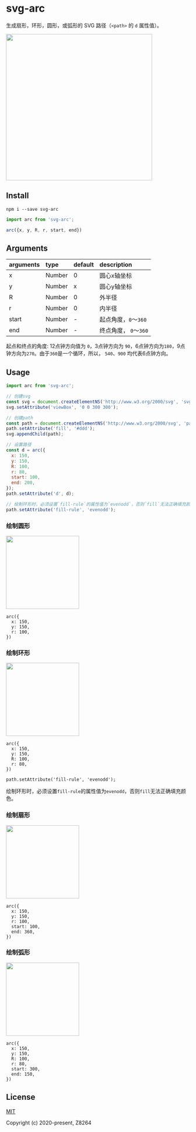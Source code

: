 # svg-arc

生成扇形，环形，圆形，或弧形的 SVG 路径（`<path>` 的 `d` 属性值）。

<p align="left"><img width="400" src="https://raw.githubusercontent.com/svgcamp/svg-arc/master/images/svg-arc.png"></p>

## Install

```
npm i --save svg-arc
```

``` js
import arc from 'svg-arc';

arc({x, y, R, r, start, end})
```

## Arguments

| arguments | type   | default | description           |
| :-------- | :----- | :------ | :-------------------- |
| x         | Number | 0       | 圆心x轴坐标           |
| y         | Number | x       | 圆心y轴坐标           |
| R         | Number | 0       | 外半径                |
| r         | Number | 0       | 内半径                |
| start     | Number | -       | 起点角度，`0`～`360`  |
| end       | Number | -       | 终点角度， `0`～`360` |

起点和终点的角度: 12点钟方向值为 `0`，3点钟方向为 `90`，6点钟方向为`180`，9点钟方向为`270`。由于`360`是一个循环，所以， `540`、`900` 均代表6点钟方向。

## Usage

``` js
import arc from 'svg-arc';

// 创建svg
const svg = document.createElementNS('http://www.w3.org/2000/svg', 'svg');
svg.setAttribute('viewBox', '0 0 300 300');

// 创建path
const path = document.createElementNS('http://www.w3.org/2000/svg', 'path');
path.setAttribute('fill', '#ddd');
svg.appendChild(path);

// 设置路径
const d = arc({
  x: 150,
  y: 150,
  R: 100,
  r: 80,
  start: 100,
  end: 200,
});
path.setAttribute('d', d);

// 绘制环形时，必须设置`fill-rule`的属性值为`evenodd`，否则`fill`无法正确填充颜色。
path.setAttribute('fill-rule', 'evenodd');

```

### 绘制圆形

<p align="left"><img width="200" src="https://raw.githubusercontent.com/svgcamp/svg-arc/master/images/circle.png"></p>

```
arc({
  x: 150,
  y: 150,
  r: 100,
})
```


### 绘制环形

<p align="left"><img width="200" src="https://raw.githubusercontent.com/svgcamp/svg-arc/master/images/ring.png"></p>

```
arc({
  x: 150,
  y: 150,
  R: 100,
  r: 80,
})

path.setAttribute('fill-rule', 'evenodd');
```

绘制环形时，必须设置`fill-rule`的属性值为`evenodd`，否则`fill`无法正确填充颜色。

### 绘制扇形

<p align="left"><img width="200" src="https://raw.githubusercontent.com/svgcamp/svg-arc/master/images/sector.png"></p>


```
arc({
  x: 150,
  y: 150,
  r: 100,
  start: 100,
  end: 360,
})
```

### 绘制弧形

<p align="left"><img width="200" src="https://raw.githubusercontent.com/svgcamp/svg-arc/master/images/arc.png"></p>

```
arc({
  x: 150,
  y: 150,
  R: 100,
  r: 80,
  start: 300,
  end: 150,
})
```

## License

[MIT](http://opensource.org/licenses/MIT)

Copyright (c) 2020-present, Z8264

